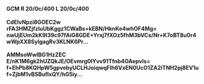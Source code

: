 #### GCM R 20/0c/400 L 20/0c/400
**CdEIvNpzi8GOEC2w**<br/>**rFA3HMZjfzluUbKggz1CWaBs+kEBN/HknKe4whOF4Mg=**<br/>**nwUjEUm2kK9I39c97fAiG8GDE+Yrxj7fXOz5fhM3bVCs/Nr+K7oBT8u0r4wWpXX8SylgagRv3KLNK6Pr...**<br/><br/>
**AMMsoWwlBG1HzZEC**<br/>**E/nK1M6gk2hUZQkJE/OEvmrg0lYvv91Tfnb4OAepvIs=**<br/>**f+EhPb8KQHpW5gpvebyUCLHJoiqwqFIh6VxEN0UcO1ZA2iTNH2pj8EV1uf+ZjbM1vBSBuflxQY/hG5iy...**